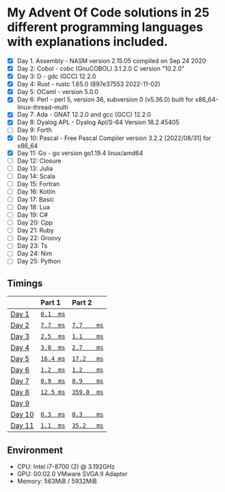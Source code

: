 # My Advent Of Code solutions in 25 different programming languages with explanations included.

- [X] Day 1. Assembly       - NASM version 2.15.05 compiled on Sep 24 2020
- [X] Day 2: Cobol          - cobc (GnuCOBOL) 3.1.2.0 C version "10.2.0"
- [X] Day 3: D              - gdc (GCC) 12.2.0
- [X] Day 4: Rust           - rustc 1.65.0 (897e37553 2022-11-02)
- [X] Day 5: OCaml          - version 5.0.0
- [X] Day 6: Perl           - perl 5, version 36, subversion 0 (v5.36.0) built for x86_64-linux-thread-multi
- [X] Day 7: Ada            - GNAT 12.2.0 and gcc (GCC) 12.2.0
- [X] Day 8: Dyalog APL     - Dyalog Apl/S-64 Version 18.2.45405
- [ ] Day 9: Forth
- [X] Day 10: Pascal        - Free Pascal Compiler version 3.2.2 [2022/08/31] for x86_64
- [X] Day 11: Go            - go version go1.19.4 linux/amd64
- [ ] Day 12: Closure
- [ ] Day 13: Julia
- [ ] Day 14: Scala
- [ ] Day 15: Fortran
- [ ] Day 16: Kotlin
- [ ] Day 17: Basic
- [ ] Day 18: Lua
- [ ] Day 19: C#
- [ ] Day 20: Cpp
- [ ] Day 21: Ruby
- [ ] Day 22: Groovy
- [ ] Day 23: Ts
- [ ] Day 24: Nim
- [ ] Day 25: Python

## Timings
|                                                | Part 1                            | Part 2                              |
|:-----------------------------------------------|:----------------------------------|:------------------------------------|
| [Day  1](https://adventofcode.com/2022/day/1)  | [`0.1  ms`](./day01/part1.asm)    |                                     |
| [Day  2](https://adventofcode.com/2022/day/2)  | [`7.7  ms`](./day02/part1.cob)    | [`7.7    ms`](./day02/part2.cob)    |
| [Day  3](https://adventofcode.com/2022/day/3)  | [`2.5  ms`](./day03/part1.d)      | [`1.1    ms`](./day03/part2.d)      |
| [Day  4](https://adventofcode.com/2022/day/4)  | [`3.0  ms`](./day04/part1.rs)     | [`2.7    ms`](./day04/part2.rs)     |
| [Day  5](https://adventofcode.com/2022/day/5)  | [`16.4 ms`](./day05/part1.ml)     | [`17.2   ms`](./day05/part2.ml)     |
| [Day  6](https://adventofcode.com/2022/day/6)  | [`1.2  ms`](./day06/part1.pl)     | [`1.2    ms`](./day06/part2.pl)     |
| [Day  7](https://adventofcode.com/2022/day/7)  | [`0.9  ms`](./day07/part1.adb)    | [`0.9    ms`](./day07/part2.adb)    |
| [Day  8](https://adventofcode.com/2022/day/8)  | [`12.5 ms`](./day08/part1.dyalog) | [`359.0  ms`](./day08/part2.dyalog) |
| [Day  9](https://adventofcode.com/2022/day/9)  |                                   |                                     |
| [Day 10](https://adventofcode.com/2022/day/10) | [`0.3  ms`](./day10/part1.pas)    | [`0.3    ms`](./day10/part2.pas)    |
| [Day 11](https://adventofcode.com/2022/day/11) | [`1.1  ms`](./day11/part1.go)     | [`35.2   ms`](./day11/part2.go)     |

## Environment
- CPU: Intel i7-8700 (2) @ 3.192GHz 
- GPU: 00:02.0 VMware SVGA II Adapter 
- Memory: 563MiB / 5932MiB
